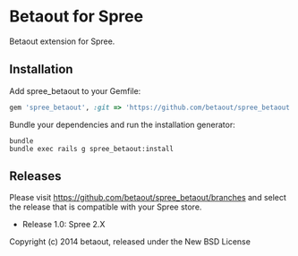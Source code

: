 Betaout for Spree
=================

Betaout extension for Spree.

Installation
------------

Add spree_betaout to your Gemfile:

```ruby
gem 'spree_betaout', :git => 'https://github.com/betaout/spree_betaout.git', :branch => release-1.0
```

Bundle your dependencies and run the installation generator:

```shell
bundle
bundle exec rails g spree_betaout:install
```

Releases
--------

Please visit https://github.com/betaout/spree_betaout/branches and select
the release that is compatible with your Spree store.

- Release 1.0: Spree 2.X

Copyright (c) 2014 betaout, released under the New BSD License
